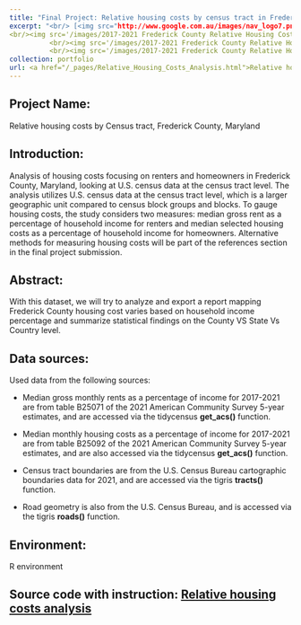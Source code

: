```yaml
---
title: "Final Project: Relative housing costs by census tract in Frederick county, MD <br/>"
excerpt: "<br/> [<img src="http://www.google.com.au/images/nav_logo7.png">](http://google.com.au/)
<br/><img src='/images/2017-2021 Frederick County Relative Housing Costs (Renters).png'> <br/>
          <br/><img src='/images/2017-2021 Frederick County Relative Housing Costs (Owners with Mortgages).png'>  <br/>
          <br/><img src='/images/2017-2021 Frederick County Relative Housing Costs (Owners wo Mortgages).png'>"
collection: portfolio
url: <a href="/_pages/Relative_Housing_Costs_Analysis.html">Relative housing costs analysis</a>
---
```


## Project Name: 
Relative housing costs by Census tract, Frederick County, Maryland

## Introduction: 
Analysis of housing costs focusing on renters and homeowners in Frederick County, Maryland, looking at U.S. census data at the census tract level. 
The analysis utilizes U.S. census data at the census tract level, which is a larger geographic unit compared to census block groups and blocks. To gauge housing costs, the study considers two measures: median gross rent as a percentage of household income for renters and median selected housing costs as a percentage of household income for homeowners. Alternative methods for measuring housing costs will be part of the references section in the final project submission.

## Abstract: 
With this dataset, we will try to analyze and export a report mapping Frederick County housing cost varies based on household income percentage and summarize statistical findings on the County VS State Vs Country level.

## Data sources:
Used data from the following sources: 

 - Median gross monthly rents as a percentage of income for 2017-2021 are from table B25071 of the 2021 American Community Survey 5-year estimates, and are accessed via the tidycensus **get_acs()** function.

 - Median monthly housing costs as a percentage of income for 2017-2021 are from table B25092 of the 2021 American Community Survey 5-year estimates, and are also accessed via the tidycensus **get_acs()** function.

 - Census tract boundaries are from the U.S. Census Bureau cartographic boundaries data for 2021, and are accessed via the tigris **tracts()** function.

 - Road geometry is also from the U.S. Census Bureau, and is accessed via the tigris **roads()** function.

## Environment: 
R environment

## Source code with instruction: <a href="/_pages/Relative_Housing_Costs_Analysis.html">Relative housing costs analysis</a>


